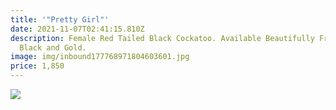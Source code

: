 ```yaml
---
title: '"Pretty Girl"'
date: 2021-11-07T02:41:15.810Z
description: Female Red Tailed Black Cockatoo. Available Beautifully Framed in
  Black and Gold.
image: img/inbound177768971804603601.jpg
price: 1,850
---
```

![](img/inbound7641627453940146245.jpg)